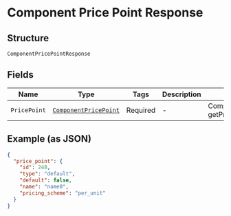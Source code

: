 
# Component Price Point Response

## Structure

`ComponentPricePointResponse`

## Fields

| Name | Type | Tags | Description | Getter | Setter |
|  --- | --- | --- | --- | --- | --- |
| `PricePoint` | [`ComponentPricePoint`](../../doc/models/component-price-point.md) | Required | - | ComponentPricePoint getPricePoint() | setPricePoint(ComponentPricePoint pricePoint) |

## Example (as JSON)

```json
{
  "price_point": {
    "id": 248,
    "type": "default",
    "default": false,
    "name": "name0",
    "pricing_scheme": "per_unit"
  }
}
```


